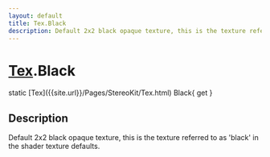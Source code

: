 ```yaml
---
layout: default
title: Tex.Black
description: Default 2x2 black opaque texture, this is the texture referred to as 'black' in the shader texture defaults.
---
```

# [Tex]({{site.url}}/Pages/StereoKit/Tex.html).Black

<div class='signature' markdown='1'>
static [Tex]({{site.url}}/Pages/StereoKit/Tex.html) Black{ get }
</div>

## Description
Default 2x2 black opaque texture, this is the texture
referred to as 'black' in the shader texture defaults.

